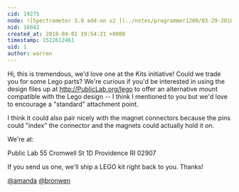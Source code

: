 ```yaml
---
cid: 19275
node: ![Spectrometer 3.0 add-on v2 ](../notes/programmer1200/03-29-2018/spectrometer-3-0-add-on-v2)
nid: 16042
created_at: 2018-04-01 19:54:21 +0000
timestamp: 1522612461
uid: 1
author: warren
---
```


Hi, this is tremendous, we'd love one at the Kits initiative! Could we trade you for some Lego parts? We're curious if you'd be interested in using the design files up at http://PublicLab.org/lego to offer an alternative mount compatible with the Lego design -- I think I mentioned to you but we'd love to encourage a "standard" attachment point. 

I think it could also pair nicely with the magnet connectors because the pins could "index" the connector and the magnets could actually hold it on. 

We're at:

Public Lab
55 Cromwell St 1D
Providence RI 02907

If you send us one, we'll ship a LEGO kit right back to you. Thanks!

[@amanda](/profile/amanda) [@bronwen](/profile/bronwen)